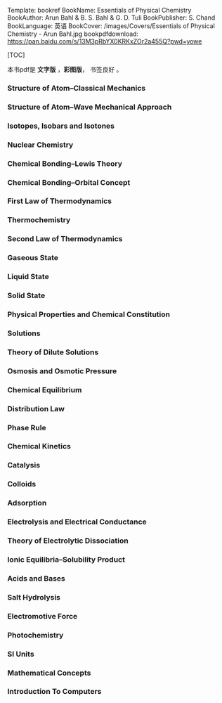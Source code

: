 Template: bookref
BookName: Essentials of Physical Chemistry
BookAuthor: Arun Bahl & B. S. Bahl & G. D. Tuli
BookPublisher: S. Chand
BookLanguage: 英语
BookCover: /images/Covers/Essentials of Physical Chemistry - Arun Bahl.jpg
bookpdfdownload: https://pan.baidu.com/s/13M3pRbYX0KRKxZOr2a455Q?pwd=yowe 


[TOC]

本书pdf是 **文字版** ，**彩图版**， 书签良好 。


### Structure of Atom–Classical Mechanics
### Structure of Atom–Wave Mechanical Approach
### Isotopes, Isobars and Isotones
### Nuclear Chemistry
### Chemical Bonding–Lewis Theory
### Chemical Bonding–Orbital Concept
### First Law of Thermodynamics
### Thermochemistry
### Second Law of Thermodynamics
### Gaseous State
### Liquid State
### Solid State
### Physical Properties and Chemical Constitution
### Solutions
### Theory of Dilute Solutions
### Osmosis and Osmotic Pressure
### Chemical Equilibrium
### Distribution Law
### Phase Rule
### Chemical Kinetics
### Catalysis
### Colloids
### Adsorption
### Electrolysis and Electrical Conductance
### Theory of Electrolytic Dissociation
### Ionic Equilibria–Solubility Product
### Acids and Bases
### Salt Hydrolysis
### Electromotive Force
### Photochemistry
### SI Units
### Mathematical Concepts
### Introduction To Computers
